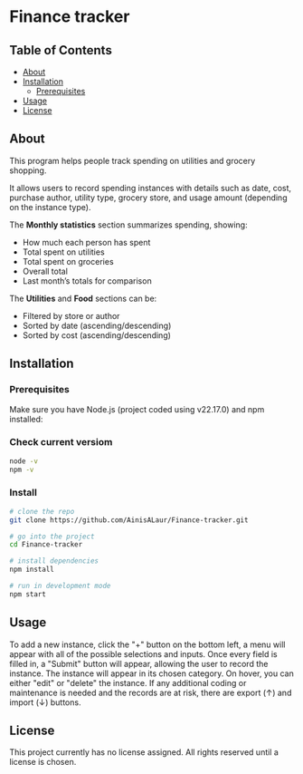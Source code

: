 # Finance tracker

## Table of Contents
- [About](#about)
- [Installation](#installation)
  - [Prerequisites](#prerequisites)
- [Usage](#usage)
- [License](#license)

## About
This program helps people track spending on utilities and grocery shopping.  

It allows users to record spending instances with details such as date, cost, purchase author, utility type, grocery store, and usage amount (depending on the instance type).  

The **Monthly statistics** section summarizes spending, showing:
- How much each person has spent  
- Total spent on utilities  
- Total spent on groceries  
- Overall total  
- Last month’s totals for comparison  

The **Utilities** and **Food** sections can be:
- Filtered by store or author  
- Sorted by date (ascending/descending)  
- Sorted by cost (ascending/descending)  

## Installation

### Prerequisites
Make sure you have Node.js (project coded using v22.17.0) and npm installed:

### Check current versiom
```bash
node -v
npm -v
```

### Install
```bash
# clone the repo
git clone https://github.com/AinisALaur/Finance-tracker.git

# go into the project
cd Finance-tracker

# install dependencies
npm install

# run in development mode
npm start
```

## Usage
To add a new instance, click the "+" button on the bottom left, a menu will appear with all of the possible selections and inputs. Once every field is filled in, a "Submit" button will appear, allowing the user to record the instance. The instance will appear in its chosen category. On hover, you can either "edit" or "delete" the instance. If any additional coding or maintenance is needed and the records are at risk, there are export (↑) and import (↓) buttons.

## License
This project currently has no license assigned. All rights reserved until a license is chosen.
